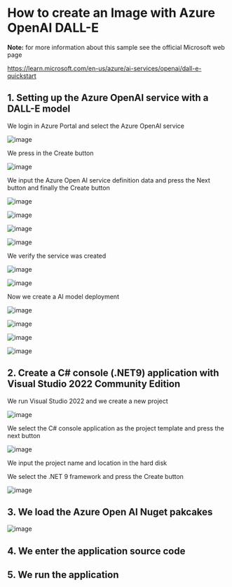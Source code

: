 # How to create an Image with Azure OpenAI DALL-E

**Note:** for more information about this sample see the official Microsoft web page

https://learn.microsoft.com/en-us/azure/ai-services/openai/dall-e-quickstart

## 1. Setting up the Azure OpenAI service with a DALL-E model

We login in Azure Portal and select the Azure OpenAI service

![image](https://github.com/user-attachments/assets/0d6b477a-1b8b-4426-ab69-0e12971ddc63)

We press in the Create button

![image](https://github.com/user-attachments/assets/04102886-7a19-4f83-b3db-b27f035b4cfd)

We input the Azure Open AI service definition data and press the Next button and finally the Create button

![image](https://github.com/user-attachments/assets/4f9ce363-8927-44c8-8801-336c9917ab74)

![image](https://github.com/user-attachments/assets/f5cd1878-5572-480e-bd2e-9ee09094f0f1)

![image](https://github.com/user-attachments/assets/85d8c955-859b-4fe1-970f-4ce7d9a635df)

![image](https://github.com/user-attachments/assets/c845f026-337e-40f6-9a4b-7cc816dd0255)


We verify the service was created

![image](https://github.com/user-attachments/assets/7c5de2f4-b9db-4a43-a127-920d0f2758d9)

![image](https://github.com/user-attachments/assets/4ac96bf4-6955-4d17-b219-0eabb836c4fc)

Now we create a AI model deployment

![image](https://github.com/user-attachments/assets/709b1852-1853-4ace-a3db-206755442482)

![image](https://github.com/user-attachments/assets/41fc8f1c-2131-4564-b5de-6ba9d5b6d471)

![image](https://github.com/user-attachments/assets/9c9aa7ca-dcaa-44c4-a17b-4c8d1c4c22ab)

![image](https://github.com/user-attachments/assets/1e440377-c4b8-4104-a28e-7e7a4b4d1e30)


## 2. Create a C# console (.NET9) application with Visual Studio 2022 Community Edition

We run Visual Studio 2022 and we create a new project

![image](https://github.com/user-attachments/assets/0a1a3adf-2ecf-47da-8f73-182cf71c15c4)

We select the C# console application as the project template and press the next button

![image](https://github.com/user-attachments/assets/e86e936a-2c7f-48c9-938d-63f9135a5e6e)

We input the project name and location in the hard disk



We select the .NET 9 framework and press the Create button

![image](https://github.com/user-attachments/assets/13705d3f-f356-42bb-96aa-93a0cb5c0667)

## 3. We load the Azure Open AI Nuget pakcakes

![image](https://github.com/user-attachments/assets/31235fb5-f4e6-41b8-8570-d2622dcc8342)

## 4. We enter the application source code



## 5. We run the application

